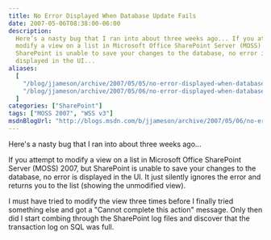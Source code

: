 ```yaml
---
title: No Error Displayed When Database Update Fails
date: 2007-05-06T08:38:00-06:00
description:
  Here’s a nasty bug that I ran into about three weeks ago... If you attempt to
  modify a view on a list in Microsoft Office SharePoint Server (MOSS) 2007, but
  SharePoint is unable to save your changes to the database, no error is
  displayed in the UI...
aliases:
  [
    "/blog/jjameson/archive/2007/05/05/no-error-displayed-when-database-update-fails.aspx",
    "/blog/jjameson/archive/2007/05/06/no-error-displayed-when-database-update-fails.aspx",
  ]
categories: ["SharePoint"]
tags: ["MOSS 2007", "WSS v3"]
msdnBlogUrl: "http://blogs.msdn.com/b/jjameson/archive/2007/05/06/no-error-displayed-when-database-update-fails.aspx"
---
```


Here's a nasty bug that I ran into about three weeks ago...

If you attempt to modify a view on a list in Microsoft Office SharePoint Server
(MOSS) 2007, but SharePoint is unable to save your changes to the database, no
error is displayed in the UI. It just silently ignores the error and returns you
to the list (showing the unmodified view).

I must have tried to modify the view three times before I finally tried
something else and got a "Cannot complete this action" message. Only then did I
start combing through the SharePoint log files and discover that the transaction
log on SQL was full.
